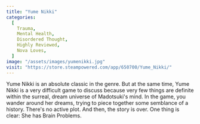 ```yaml
---
title: "Yume Nikki"
categories:
  [
    Trauma,
    Mental Health,
    Disordered Thought,
    Highly Reviewed,
    Nova Loves,
  ]
image: "/assets/images/yumenikki.jpg"
visit: "https://store.steampowered.com/app/650700/Yume_Nikki/"
---
```


Yume Nikki is an absolute classic in the genre. But at the same time, Yume Nikki is a very difficult game to discuss because very few things are definite within the surreal, dream universe of Madotsuki's mind. In the game, you wander around her dreams, trying to piece together some semblance of a history. There's no active plot. And then, the story is over. One thing is clear: She has Brain Problems.